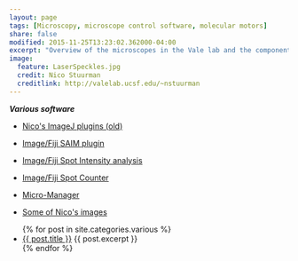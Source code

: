 ```yaml
---
layout: page
tags: [Microscopy, microscope control software, molecular motors]
share: false
modified: 2015-11-25T13:23:02.362000-04:00
excerpt: "Overview of the microscopes in the Vale lab and the components they contain."
image:
  feature: LaserSpeckles.jpg
  credit: Nico Stuurman
  creditlink: http://valelab.ucsf.edu/~nstuurman
---
```

***Various software*** 


* [Nico's ImageJ plugins (old)](http://valelab.ucsf.edu/~nstuurman/ijplugins/)
* [Image/Fiji SAIM plugin](http://fiji.sc/Saim)
* [Image/Fiji Spot Intensity analysis](http://fiji.sc/Spot_Intensity_Analysis)
* [Image/Fiji Spot Counter](http://fiji.sc/)


* [Micro-Manager](http://micro-manager.org)

* [Some of Nico's images](http://valelab.ucsf.edu/~nstuurman/images/)



<ul>
   {% for post in site.categories.various %}
   <li>
      <a href="{{ post.url }}">{{ post.title }}</a>
      {{ post.excerpt }}
   </li>
   {% endfor %}
</ul>

